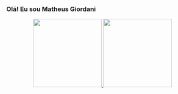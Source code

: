 ### Olá! Eu sou Matheus Giordani
<!--
- 🔭 I’m currently working on ...
- 🌱 I’m currently learning ...
-->
<div align="center">
  <a href="https://github.com/MatheusGiordaniii">
  <img height="180em" src="https://github-readme-stats.vercel.app/api?username=MatheusGiordaniii&show_icons=true&theme=dracula&include_all_commits=true&count_private=true"/>
  <img height="180em" src="https://github-readme-stats.vercel.app/api/top-langs/?username=MatheusGiordaniii&layout=compact&langs_count=7&theme=dracula"/>
</div>

